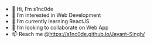 - 👋 Hi, I’m s1nc0de
- 👀 I’m interested in Web Development
- 🌱 I’m currently learning ReactJS 
- 💞️ I’m looking to collaborate on Web App
- 📫 Reach me @https://s1nc0de.github.io/Jayant-Singh/



<!---
S1NC0DE/S1NC0DE is a ✨ special ✨ repository because its `README.md` (this file) appears on your GitHub profile.
You can click the Preview link to take a look at your changes.
--->
